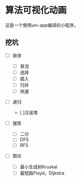 # 算法可视化动画

这是一个使用uni-app编译的小程序。

## 挖坑

+ [ ] 排序
  + [ ] 冒泡
  + [ ] 选择
  + [ ] 插入
  + [ ] 归并
  + [ ] 快速

+ [ ] 递归
  + [ ]汉诺塔

+ [ ] 搜索
  + [ ] 二分
  + [ ] DFS
  + [ ] BFS
  
+ [ ] 图论
  + [ ] 最小生成树Kruskal
  + [ ] 最短路Floyd，Dijkstra